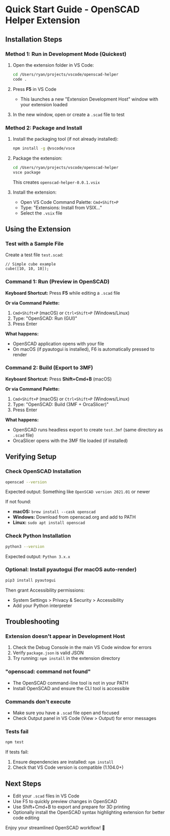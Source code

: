 # Quick Start Guide - OpenSCAD Helper Extension

## Installation Steps

### Method 1: Run in Development Mode (Quickest)

1. Open the extension folder in VS Code:
   ```bash
   cd /Users/ryan/projects/vscode/openscad-helper
   code .
   ```

2. Press **F5** in VS Code
   - This launches a new "Extension Development Host" window with your extension loaded

3. In the new window, open or create a `.scad` file to test

### Method 2: Package and Install

1. Install the packaging tool (if not already installed):
   ```bash
   npm install -g @vscode/vsce
   ```

2. Package the extension:
   ```bash
   cd /Users/ryan/projects/vscode/openscad-helper
   vsce package
   ```
   This creates `openscad-helper-0.0.1.vsix`

3. Install the extension:
   - Open VS Code Command Palette: `Cmd+Shift+P`
   - Type: "Extensions: Install from VSIX..."
   - Select the `.vsix` file

## Using the Extension

### Test with a Sample File

Create a test file `test.scad`:

```openscad
// Simple cube example
cube([10, 10, 10]);
```

### Command 1: Run (Preview in OpenSCAD)

**Keyboard Shortcut:** Press **F5** while editing a `.scad` file

**Or via Command Palette:**
1. `Cmd+Shift+P` (macOS) or `Ctrl+Shift+P` (Windows/Linux)
2. Type: "OpenSCAD: Run (GUI)"
3. Press Enter

**What happens:**
- OpenSCAD application opens with your file
- On macOS (if pyautogui is installed), F6 is automatically pressed to render

### Command 2: Build (Export to 3MF)

**Keyboard Shortcut:** Press **Shift+Cmd+B** (macOS)

**Or via Command Palette:**
1. `Cmd+Shift+P` (macOS) or `Ctrl+Shift+P` (Windows/Linux)
2. Type: "OpenSCAD: Build (3MF + OrcaSlicer)"
3. Press Enter

**What happens:**
- OpenSCAD runs headless export to create `test.3mf` (same directory as `.scad` file)
- OrcaSlicer opens with the 3MF file loaded (if installed)

## Verifying Setup

### Check OpenSCAD Installation

```bash
openscad --version
```

Expected output: Something like `OpenSCAD version 2021.01` or newer

If not found:
- **macOS:** `brew install --cask openscad`
- **Windows:** Download from openscad.org and add to PATH
- **Linux:** `sudo apt install openscad`

### Check Python Installation

```bash
python3 --version
```

Expected output: `Python 3.x.x`

### Optional: Install pyautogui (for macOS auto-render)

```bash
pip3 install pyautogui
```

Then grant Accessibility permissions:
- System Settings > Privacy & Security > Accessibility
- Add your Python interpreter

## Troubleshooting

### Extension doesn't appear in Development Host

1. Check the Debug Console in the main VS Code window for errors
2. Verify `package.json` is valid JSON
3. Try running: `npm install` in the extension directory

### "openscad: command not found"

- The OpenSCAD command-line tool is not in your PATH
- Install OpenSCAD and ensure the CLI tool is accessible

### Commands don't execute

- Make sure you have a `.scad` file open and focused
- Check Output panel in VS Code (View > Output) for error messages

### Tests fail

```bash
npm test
```

If tests fail:
1. Ensure dependencies are installed: `npm install`
2. Check that VS Code version is compatible (1.104.0+)

## Next Steps

- Edit your `.scad` files in VS Code
- Use F5 to quickly preview changes in OpenSCAD
- Use Shift+Cmd+B to export and prepare for 3D printing
- Optionally install the OpenSCAD syntax highlighting extension for better code editing

Enjoy your streamlined OpenSCAD workflow! 🎉
